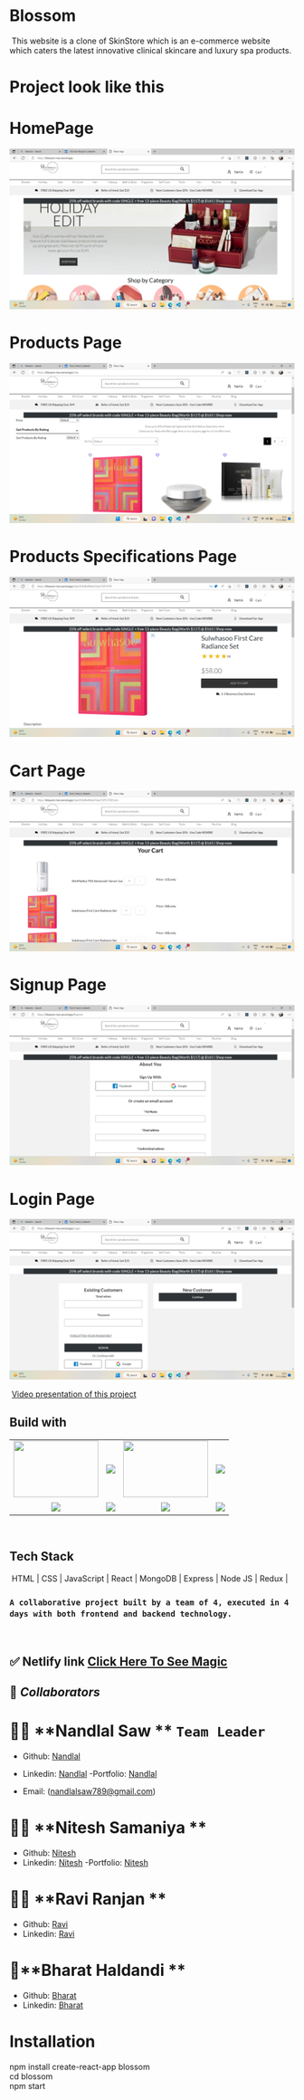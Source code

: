 # Blossom
​
    This website is a clone of SkinStore which is an e-commerce website which caters the latest innovative clinical skincare and luxury spa products.
​
# Project look like this
# HomePage
![image](https://github.com/NandlalShah955/Skin-Store-Clone/raw/main/frontend/src/Static-Pages/Top-Images/Homepage.png)
# Products Page
![image](https://github.com/NandlalShah955/Skin-Store-Clone/raw/main/frontend/src/Static-Pages/Top-Images/Products_page.png)

# Products Specifications Page
![image](https://github.com/NandlalShah955/Skin-Store-Clone/blob/main/frontend/src/Static-Pages/Top-Images/Specpage.png)

# Cart Page
![image](https://github.com/NandlalShah955/Skin-Store-Clone/raw/main/frontend/src/Static-Pages/Top-Images/Cart.png)

# Signup Page
![image](https://github.com/NandlalShah955/Skin-Store-Clone/raw/main/frontend/src/Static-Pages/Top-Images/Register.png)

# Login Page
![image](https://github.com/NandlalShah955/Skin-Store-Clone/raw/main/frontend/src/Static-Pages/Top-Images/Login.png)

​
[Video presentation of this project](https://drive.google.com/file/d/128jVVwKv2TntuZ8ulj2n_6N74kg6HkAO/view?usp=sharing) 
​
## Build with

<table  align=center>
  <tr>
 <td align=center> <img src="https://upload.wikimedia.org/wikipedia/commons/thumb/d/d9/Node.js_logo.svg/1280px-Node.js_logo.svg.png"  height=100   width=150 ></td>
     <td align=center> <img src="https://upload.wikimedia.org/wikipedia/commons/thumb/a/a7/React-icon.svg/1280px-React-icon.svg.png" height=100   ></td>
    <td align=center> <img src="https://upload.wikimedia.org/wikipedia/commons/4/49/Redux.png"  height=100   width=150 ></td>
     <td align=center> <img src="https://img.icons8.com/nolan/64/wikipedia.png"  height=100  ></td>
  </tr><tr><td align=center>  <img src="https://img.icons8.com/color/48/null/chakra-ui.png"   width=100  ></td>
   <td align=center> <img src="https://upload.wikimedia.org/wikipedia/commons/thumb/b/b2/Bootstrap_logo.svg/768px-Bootstrap_logo.svg.png"  height=100    ></td>
  <td align=center> <img src="https://git-scm.com/images/logos/downloads/Git-Icon-1788C.png"  height=100  ></td>
  <td align=center> <img src="https://img.icons8.com/plasticine/100/null/github.png"  height=100  ></td>
  </tr>

</table>

<br/>

## Tech Stack
​
    HTML | CSS | JavaScript | React | MongoDB | Express | Node JS | Redux |
​
### `A collaborative project built by a team of 4, executed in 4 days with both frontend and backend technology.`
<br>


## ✅ **Netlify link** [Click Here To See Magic](https://blossom-two.vercel.app/)


## 🤝 **_Collaborators_**

# 🧔🏻 **Nandlal Saw ** `Team Leader`

- Github: [Nandlal](https://github.com/NandlalShah955)
- Linkedin: [Nandlal](https://www.linkedin.com/in/nandlal-saw-a2761822b/)
-Portfolio: [Nandlal](https://nandlalshah955.github.io/)

- Email: (nandlalsaw789@gmail.com)



# 👨🏻 **Nitesh Samaniya ** 

- Github: [Nitesh](https://github.com/Nitesh-Samaniya)
- Linkedin: [Nitesh](https://www.linkedin.com/in/nitesh-samaniya-5b2563233/)
-Portfolio: [Nitesh](https://nitesh-samaniya.github.io/)


# 👨🏻 **Ravi Ranjan ** 
- Github: [Ravi](https://github.com/Ravi-047)
- Linkedin: [Ravi](https://www.linkedin.com/in/ravi-ranjan-136844231/)

# 👦**Bharat Haldandi ** 
- Github: [Bharat](https://github.com/bharathaladandi)
- Linkedin: [Bharat](https://www.linkedin.com/in/bharat-b-99a680242/)





# Installation
  npm install create-react-app blossom
  <br/>
  cd blossom
  <br/>
  npm start
